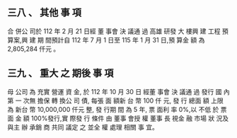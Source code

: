 
## 三八 、 其他 事 項

 合 併公 司於 112 年 2 月 21 日經 董 事會 決 議通 過 高雄 研發 大 樓興 建 工程 預 算案,興 建 期 間預計自 112 年 7 月 1 日至 115 年 1 月 31 日,預 算金 額 為 2,805,284 仟元 。

## 三九 、 重大 之 期後 事 項

 母 公司 為 充實 營運 資 金, 於 112 年 10 月 30 日 經董 事會 決 議通 過 發行 國 內第 一 次無 擔保 轉 換公 司 債, 每張 面 額新 台 幣 100 仟 元, 發 行 總面 額 上限 為 新台 幣 10,000,000 仟元 整, 發 行期 間 為 5 年, 票 面利 率 0%,以 不低 於 票面 金 額 100%發行,實 際發 行 條件 由 董事 會授 權 董事 長 視金 融 市場 狀 況及 與主 辦 承銷 商 共同 議定 之 並全 權 處理 相關 事 宜。